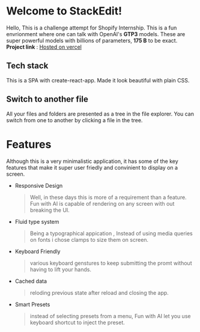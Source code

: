 # Welcome to StackEdit!

Hello, This is a challenge attempt for Shopify Internship. This is a fun envrionment where one can talk with OpenAI's **GTP3** models. These are super powerful models with billions of parameters, **175 B** to be exact. 
**Project link** : [Hosted on vercel](https://fun-with-ai-delta.vercel.app/)


## Tech stack

This is a SPA with create-react-app. Made it look beautiful with plain CSS.

## Switch to another file

All your files and folders are presented as a tree in the file explorer. You can switch from one to another by clicking a file in the tree.


# Features

Although this is a very minimalistic application, it has some of the key features that make it super user friedly and  convinient to display on a screen.

- Responsive Design
	> Well, in these days this is more of a requirement than a feature. Fun with AI is capable of rendering on any screen with out breaking the UI.
	

- Fluid type system
	> Being  a typographical appication , Instead of using media queries on fonts i chose clamps to size them on screen. 

- Keyboard Friendly
	> various keyboard genstures to keep submitting the promt without having to lift your hands.
- Cached data
	> reloding previous state after reload and closing the app.
- Smart Presets
	> instead of selecting presets from a menu, Fun with AI let you use keyboard shortcut to inject the preset.


```
